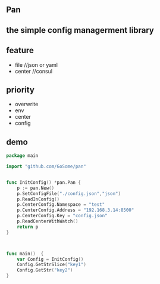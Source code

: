 ## Pan

## the simple config managerment library

## feature

* file //json or yaml
* center //consul



## priority

* overwrite 
* env 
* center 
* config


## demo 

```go
package main

import "github.com/GoSome/pan"


func InitConfig() *pan.Pan {
	p := pan.New()
	p.SetConfigFile("./config.json","json")
	p.ReadInConfig()
	p.CenterConfig.Namespace = "test"
	p.CenterConfig.Address = "192.168.3.14:8500"
	p.CenterConfig.Key = "config.json"
	p.ReadCenterWithWatch()
	return p
}



func main()  {
    var Config = InitConfig()
    Config.GetStrSlice("key1")
    Config.GetStr("key2")
}
```
